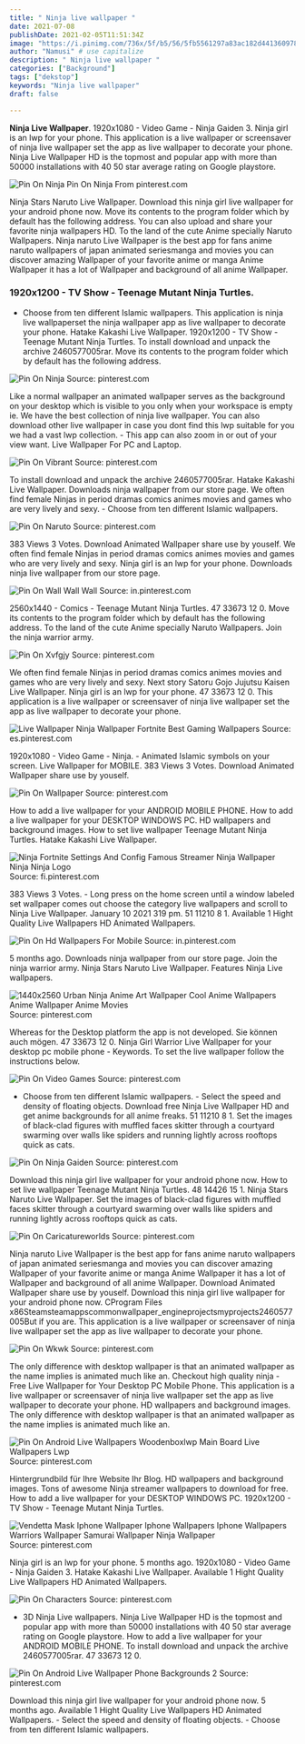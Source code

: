 ```yaml
---
title: " Ninja live wallpaper "
date: 2021-07-08
publishDate: 2021-02-05T11:51:34Z
image: "https://i.pinimg.com/736x/5f/b5/56/5fb5561297a83ac182d441360978fb62.jpg"
author: "Namusi" # use capitalize
description: " Ninja live wallpaper "
categories: ["Background"]
tags: ["dekstop"]
keywords: "Ninja live wallpaper"
draft: false

---
```



**Ninja Live Wallpaper**. 1920x1080 - Video Game - Ninja Gaiden 3. Ninja girl is an lwp for your phone. This application is a live wallpaper or screensaver of ninja live wallpaper set the app as live wallpaper to decorate your phone. Ninja Live Wallpaper HD is the topmost and popular app with more than 50000 installations with 40 50 star average rating on Google playstore.

![Pin On Ninja](https://i.pinimg.com/originals/f8/1a/30/f81a3047aef64e7f95bb35e782eabe02.jpg "Pin On Ninja")
Pin On Ninja From pinterest.com


Ninja Stars Naruto Live Wallpaper. Download this ninja girl live wallpaper for your android phone now. Move its contents to the program folder which by default has the following address. You can also upload and share your favorite ninja wallpapers HD. To the land of the cute Anime specially Naruto Wallpapers. Ninja naruto Live Wallpaper is the best app for fans anime naruto wallpapers of japan animated seriesmanga and movies you can discover amazing Wallpaper of your favorite anime or manga Anime Wallpaper it has a lot of Wallpaper and background of all anime Wallpaper.

### 1920x1200 - TV Show - Teenage Mutant Ninja Turtles.

- Choose from ten different Islamic wallpapers. This application is ninja live wallpaperset the ninja wallpaper app as live wallpaper to decorate your phone. Hatake Kakashi Live Wallpaper. 1920x1200 - TV Show - Teenage Mutant Ninja Turtles. To install download and unpack the archive 2460577005rar. Move its contents to the program folder which by default has the following address.


![Pin On Ninja](https://i.pinimg.com/originals/f8/1a/30/f81a3047aef64e7f95bb35e782eabe02.jpg "Pin On Ninja")
Source: pinterest.com

Like a normal wallpaper an animated wallpaper serves as the background on your desktop which is visible to you only when your workspace is empty ie. We have the best collection of ninja live wallpaper. You can also download other live wallpaper in case you dont find this lwp suitable for you we had a vast lwp collection. - This app can also zoom in or out of your view want. Live Wallpaper For PC and Laptop.

![Pin On Vibrant](https://i.pinimg.com/564x/ca/da/a1/cadaa15d8739f153ca937c71448e569c.jpg "Pin On Vibrant")
Source: pinterest.com

To install download and unpack the archive 2460577005rar. Hatake Kakashi Live Wallpaper. Downloads ninja wallpaper from our store page. We often find female Ninjas in period dramas comics animes movies and games who are very lively and sexy. - Choose from ten different Islamic wallpapers.

![Pin On Naruto](https://i.pinimg.com/originals/3f/4f/3c/3f4f3c6c492c72e13bd4c51e7a20290a.jpg "Pin On Naruto")
Source: pinterest.com

383 Views 3 Votes. Download Animated Wallpaper share use by youself. We often find female Ninjas in period dramas comics animes movies and games who are very lively and sexy. Ninja girl is an lwp for your phone. Downloads ninja live wallpaper from our store page.

![Pin On Wall Wall Wall](https://i.pinimg.com/originals/31/79/64/317964233e1cb2547b06b67082bc932f.jpg "Pin On Wall Wall Wall")
Source: in.pinterest.com

2560x1440 - Comics - Teenage Mutant Ninja Turtles. 47 33673 12 0. Move its contents to the program folder which by default has the following address. To the land of the cute Anime specially Naruto Wallpapers. Join the ninja warrior army.

![Pin On Xvfgjy](https://i.pinimg.com/564x/d2/76/15/d27615f432c2493f2e4e492629230a3c.jpg "Pin On Xvfgjy")
Source: pinterest.com

We often find female Ninjas in period dramas comics animes movies and games who are very lively and sexy. Next story Satoru Gojo Jujutsu Kaisen Live Wallpaper. Ninja girl is an lwp for your phone. 47 33673 12 0. This application is a live wallpaper or screensaver of ninja live wallpaper set the app as live wallpaper to decorate your phone.

![Live Wallpaper Ninja Wallpaper Fortnite Best Gaming Wallpapers](https://i.pinimg.com/originals/23/03/32/2303321b411d09fae473331808fc4281.jpg "Live Wallpaper Ninja Wallpaper Fortnite Best Gaming Wallpapers")
Source: es.pinterest.com

1920x1080 - Video Game - Ninja. - Animated Islamic symbols on your screen. Live Wallpaper for MOBILE. 383 Views 3 Votes. Download Animated Wallpaper share use by youself.

![Pin On Wallpaper](https://i.pinimg.com/originals/f9/e1/66/f9e1664a4ac80e21f0af0c5877a21a50.jpg "Pin On Wallpaper")
Source: pinterest.com

How to add a live wallpaper for your ANDROID MOBILE PHONE. How to add a live wallpaper for your DESKTOP WINDOWS PC. HD wallpapers and background images. How to set live wallpaper Teenage Mutant Ninja Turtles. Hatake Kakashi Live Wallpaper.

![Ninja Fortnite Settings And Config Famous Streamer Ninja Wallpaper Ninja Ninja Logo](https://i.pinimg.com/originals/fc/81/f5/fc81f5b0dd3e0fe1c08b8e9c7a8c590a.png "Ninja Fortnite Settings And Config Famous Streamer Ninja Wallpaper Ninja Ninja Logo")
Source: fi.pinterest.com

383 Views 3 Votes. - Long press on the home screen until a window labeled set wallpaper comes out choose the category live wallpapers and scroll to Ninja Live Wallpaper. January 10 2021 319 pm. 51 11210 8 1. Available 1 Hight Quality Live Wallpapers HD Animated Wallpapers.

![Pin On Hd Wallpapers For Mobile](https://i.pinimg.com/736x/d1/c7/0f/d1c70f5971d555a366595e916add559e.jpg "Pin On Hd Wallpapers For Mobile")
Source: in.pinterest.com

5 months ago. Downloads ninja wallpaper from our store page. Join the ninja warrior army. Ninja Stars Naruto Live Wallpaper. Features Ninja Live wallpapers.

![1440x2560 Urban Ninja Anime Art Wallpaper Cool Anime Wallpapers Anime Wallpaper Anime Movies](https://i.pinimg.com/originals/15/bc/04/15bc04bfc0f824358e48de5a6dc2238d.jpg "1440x2560 Urban Ninja Anime Art Wallpaper Cool Anime Wallpapers Anime Wallpaper Anime Movies")
Source: pinterest.com

Whereas for the Desktop platform the app is not developed. Sie können auch mögen. 47 33673 12 0. Ninja Girl Warrior Live Wallpaper for your desktop pc mobile phone - Keywords. To set the live wallpaper follow the instructions below.

![Pin On Video Games](https://i.pinimg.com/originals/d5/89/66/d589664ef597a8cd79dec9c555e5d8f3.jpg "Pin On Video Games")
Source: pinterest.com

- Choose from ten different Islamic wallpapers. - Select the speed and density of floating objects. Download free Ninja Live Wallpaper HD and get anime backgrounds for all anime freaks. 51 11210 8 1. Set the images of black-clad figures with muffled faces skitter through a courtyard swarming over walls like spiders and running lightly across rooftops quick as cats.

![Pin On Ninja Gaiden](https://i.pinimg.com/originals/e5/e5/51/e5e5519e6966e6d1cdfe09b15501d799.jpg "Pin On Ninja Gaiden")
Source: pinterest.com

Download this ninja girl live wallpaper for your android phone now. How to set live wallpaper Teenage Mutant Ninja Turtles. 48 14426 15 1. Ninja Stars Naruto Live Wallpaper. Set the images of black-clad figures with muffled faces skitter through a courtyard swarming over walls like spiders and running lightly across rooftops quick as cats.

![Pin On Caricatureworlds](https://i.pinimg.com/originals/57/71/a8/5771a80b2f3dcdc25fb84455c6c24a10.jpg "Pin On Caricatureworlds")
Source: pinterest.com

Ninja naruto Live Wallpaper is the best app for fans anime naruto wallpapers of japan animated seriesmanga and movies you can discover amazing Wallpaper of your favorite anime or manga Anime Wallpaper it has a lot of Wallpaper and background of all anime Wallpaper. Download Animated Wallpaper share use by youself. Download this ninja girl live wallpaper for your android phone now. CProgram Files x86Steamsteamappscommonwallpaper_engineprojectsmyprojects2460577005But if you are. This application is a live wallpaper or screensaver of ninja live wallpaper set the app as live wallpaper to decorate your phone.

![Pin On Wkwk](https://i.pinimg.com/originals/1f/3c/95/1f3c95efcd705234c45ae351a7d87e95.jpg "Pin On Wkwk")
Source: pinterest.com

The only difference with desktop wallpaper is that an animated wallpaper as the name implies is animated much like an. Checkout high quality ninja - Free Live Wallpaper for Your Desktop PC Mobile Phone. This application is a live wallpaper or screensaver of ninja live wallpaper set the app as live wallpaper to decorate your phone. HD wallpapers and background images. The only difference with desktop wallpaper is that an animated wallpaper as the name implies is animated much like an.

![Pin On Android Live Wallpapers Woodenboxlwp Main Board Live Wallpapers Lwp](https://i.pinimg.com/736x/f5/48/05/f54805a497fc712f3329d2fc9100ed68.jpg "Pin On Android Live Wallpapers Woodenboxlwp Main Board Live Wallpapers Lwp")
Source: pinterest.com

Hintergrundbild für Ihre Website Ihr Blog. HD wallpapers and background images. Tons of awesome Ninja streamer wallpapers to download for free. How to add a live wallpaper for your DESKTOP WINDOWS PC. 1920x1200 - TV Show - Teenage Mutant Ninja Turtles.

![Vendetta Mask Iphone Wallpaper Iphone Wallpapers Iphone Wallpapers Warriors Wallpaper Samurai Wallpaper Ninja Wallpaper](https://i.pinimg.com/originals/b0/43/15/b04315c0ab8f432f3572495c758f5314.jpg "Vendetta Mask Iphone Wallpaper Iphone Wallpapers Iphone Wallpapers Warriors Wallpaper Samurai Wallpaper Ninja Wallpaper")
Source: pinterest.com

Ninja girl is an lwp for your phone. 5 months ago. 1920x1080 - Video Game - Ninja Gaiden 3. Hatake Kakashi Live Wallpaper. Available 1 Hight Quality Live Wallpapers HD Animated Wallpapers.

![Pin On Characters](https://i.pinimg.com/originals/0f/b6/c0/0fb6c0edefcf2f1f1486a36dfef126f2.png "Pin On Characters")
Source: pinterest.com

- 3D Ninja Live wallpapers. Ninja Live Wallpaper HD is the topmost and popular app with more than 50000 installations with 40 50 star average rating on Google playstore. How to add a live wallpaper for your ANDROID MOBILE PHONE. To install download and unpack the archive 2460577005rar. 47 33673 12 0.

![Pin On Android Live Wallpaper Phone Backgrounds 2](https://i.pinimg.com/736x/5f/b5/56/5fb5561297a83ac182d441360978fb62.jpg "Pin On Android Live Wallpaper Phone Backgrounds 2")
Source: pinterest.com

Download this ninja girl live wallpaper for your android phone now. 5 months ago. Available 1 Hight Quality Live Wallpapers HD Animated Wallpapers. - Select the speed and density of floating objects. - Choose from ten different Islamic wallpapers.


